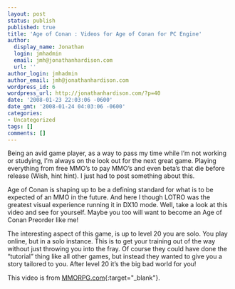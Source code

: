 ```yaml
---
layout: post
status: publish
published: true
title: 'Age of Conan : Videos for Age of Conan for PC Engine'
author:
  display_name: Jonathan
  login: jmhadmin
  email: jmh@jonathanhardison.com
  url: ''
author_login: jmhadmin
author_email: jmh@jonathanhardison.com
wordpress_id: 6
wordpress_url: http://jonathanhardison.com/?p=40
date: '2008-01-23 22:03:06 -0600'
date_gmt: '2008-01-24 04:03:06 -0600'
categories:
- Uncategorized
tags: []
comments: []
---
```

Being an avid game player, as a way to pass my time while I’m not working or studying, I’m
 always on the look out for the next great game. Playing everything from free MMO’s to pay MMO’s
 and even beta’s that die before release (Wish, hint hint). I just had to post something about this.

Age of Conan is shaping up to be a defining standard for what is to be expected of an MMO in the
 future. And here I though LOTRO was the greatest visual experience running it in DX10 mode.
 Well, take a look at this video and see for yourself. Maybe you too will want to become an Age of Conan
 Preorder like me!

The interesting aspect of this game, is up to level 20 you are solo. You play online, but in a solo instance.
 This is to get your training out of the way without just throwing you into the fray. Of course they could have
 done the “tutorial” thing like all other games, but instead they wanted to give you a story tailored to you.
 After level 20 it’s the big bad world for you!

This video is from [MMORPG.com](http://www.mmorpg.com/gamelist.cfm/setView/videos/gameID/191/videoId/1174){:target="_blank"}.
